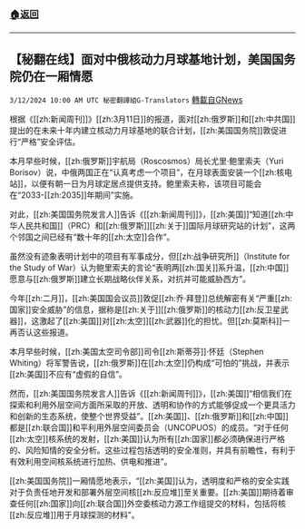 ###  [:house:返回](README.md)
---


## 【秘翻在线】面对中俄核动力月球基地计划，美国国务院仍在一厢情愿
`3/12/2024 10:00 AM UTC 秘密翻譯組G-Translators` [轉載自GNews](https://gnews.org/articles/2387151)

根据《[[zh:新闻周刊]]》[[zh:3月11日]]的报道，面对[[zh:俄罗斯]]和[[zh:中共国]]提出的在未来十年内建立核动力月球基地的联合计划，[[zh:美国国务院]]敦促进行“严格”安全评估。

本月早些时候，[[zh:俄罗斯]]宇航局（Roscosmos）局长尤里·鲍里索夫（Yuri Borisov）说，中俄两国正在“认真考虑一个项目”，在月球表面安装一个[[zh:核电站]]，以便有朝一日为月球定居点提供支持。鲍里索夫称，该项目可能会在“2033-[[zh:2035]]年期间”实施。

对此，[[zh:美国国务院发言人]]告诉《[[zh:新闻周刊]]》，[[zh:美国]]“知道[[zh:中华人民共和国]]（PRC）和[[zh:俄罗斯]][[zh:关于]]国际月球研究站的计划”，这两个邻国之间已经有“数十年的[[zh:太空]]合作”。

虽然没有迹象表明计划中的项目有军事成分，但[[zh:战争研究所]]（Institute for the Study of War）认为鲍里索夫的言论“表明两[[zh:国关]]系升温，[[zh:中国]]愿意与[[zh:俄罗斯]]建立长期战略伙伴关系，对抗并可能威胁西方”。

今年[[zh:二月]]，[[zh:美国国会议员]]敦促[[zh:乔·拜登]]总统解密有关“严重[[zh:国家]]安全威胁”的信息，据称是[[zh:关于]][[zh:俄罗斯]]的核动力[[zh:反卫星武器]]，这激起了[[zh:美国]]对[[zh:太空]][[zh:武器]]化的担忧。但[[zh:莫斯科]]一再否认这些报道。

本月早些时候，[[zh:美国太空司令部]]司令[[zh:斯蒂芬]]·怀廷（Stephen Whiting）将军警告说，[[zh:俄罗斯]]在[[zh:太空]]仍构成“可怕的”挑战，并表示[[zh:美国]]不应有“虚假的自信”。

然而，[[zh:美国国务院发言人]]告诉《[[zh:新闻周刊]]》，[[zh:美国]]“相信我们在探索和利用外层空间方面所采取的开放、透明和协作的方式能够促成一个更具活力和创新的生态系统，使整个世界受益”。[[zh:美国]]、[[zh:俄罗斯]]和[[zh:中国]]都是[[zh:联合国]]和平利用外层空间委员会（UNCOPUOS）的成员。“对于任何[[zh:太空]]核系统的发射，[[zh:美国]]认为所有[[zh:国家]]都必须确保进行严格的、风险知情的安全分析。这些过程包括透明的安全准则，并具有前瞻性，有利于有效利用空间核系统进行加热、供电和推进”。

[[zh:美国国务院]]一厢情愿地表示，“[[zh:美国]]认为，透明度和严格的安全实践对于负责任地开发和部署外层空间核[[zh:反应堆]]至关重要。[[zh:美国]]期待着审查任何[[zh:国家]]向[[zh:联合国]]外空委核动力源工作组提交的材料，包括将核[[zh:反应堆]]用于月球探测的材料”。
